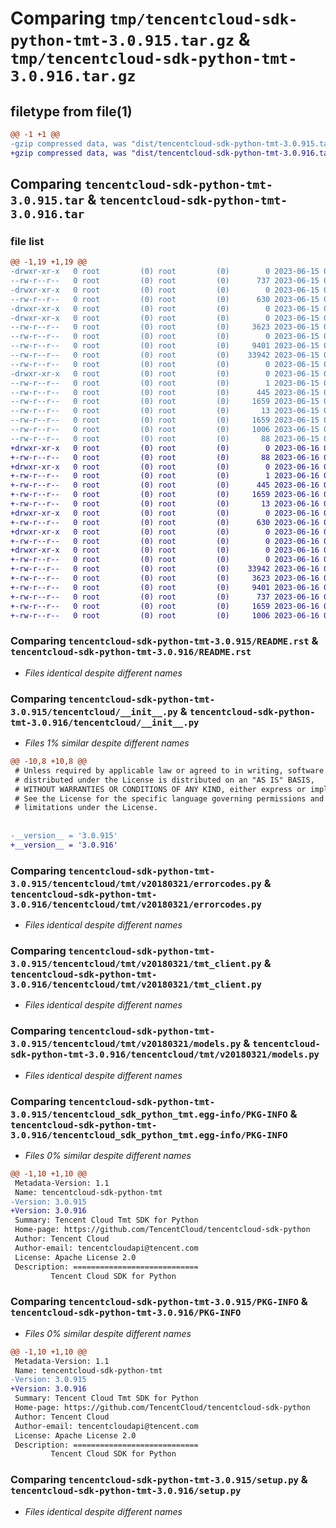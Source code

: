 # Comparing `tmp/tencentcloud-sdk-python-tmt-3.0.915.tar.gz` & `tmp/tencentcloud-sdk-python-tmt-3.0.916.tar.gz`

## filetype from file(1)

```diff
@@ -1 +1 @@
-gzip compressed data, was "dist/tencentcloud-sdk-python-tmt-3.0.915.tar", last modified: Thu Jun 15 00:36:24 2023, max compression
+gzip compressed data, was "dist/tencentcloud-sdk-python-tmt-3.0.916.tar", last modified: Fri Jun 16 00:44:08 2023, max compression
```

## Comparing `tencentcloud-sdk-python-tmt-3.0.915.tar` & `tencentcloud-sdk-python-tmt-3.0.916.tar`

### file list

```diff
@@ -1,19 +1,19 @@
-drwxr-xr-x   0 root         (0) root         (0)        0 2023-06-15 00:36:24.000000 tencentcloud-sdk-python-tmt-3.0.915/
--rw-r--r--   0 root         (0) root         (0)      737 2023-06-15 00:36:24.000000 tencentcloud-sdk-python-tmt-3.0.915/README.rst
-drwxr-xr-x   0 root         (0) root         (0)        0 2023-06-15 00:36:24.000000 tencentcloud-sdk-python-tmt-3.0.915/tencentcloud/
--rw-r--r--   0 root         (0) root         (0)      630 2023-06-15 00:36:24.000000 tencentcloud-sdk-python-tmt-3.0.915/tencentcloud/__init__.py
-drwxr-xr-x   0 root         (0) root         (0)        0 2023-06-15 00:36:24.000000 tencentcloud-sdk-python-tmt-3.0.915/tencentcloud/tmt/
-drwxr-xr-x   0 root         (0) root         (0)        0 2023-06-15 00:36:24.000000 tencentcloud-sdk-python-tmt-3.0.915/tencentcloud/tmt/v20180321/
--rw-r--r--   0 root         (0) root         (0)     3623 2023-06-15 00:36:24.000000 tencentcloud-sdk-python-tmt-3.0.915/tencentcloud/tmt/v20180321/errorcodes.py
--rw-r--r--   0 root         (0) root         (0)        0 2023-06-15 00:36:24.000000 tencentcloud-sdk-python-tmt-3.0.915/tencentcloud/tmt/v20180321/__init__.py
--rw-r--r--   0 root         (0) root         (0)     9401 2023-06-15 00:36:24.000000 tencentcloud-sdk-python-tmt-3.0.915/tencentcloud/tmt/v20180321/tmt_client.py
--rw-r--r--   0 root         (0) root         (0)    33942 2023-06-15 00:36:24.000000 tencentcloud-sdk-python-tmt-3.0.915/tencentcloud/tmt/v20180321/models.py
--rw-r--r--   0 root         (0) root         (0)        0 2023-06-15 00:36:24.000000 tencentcloud-sdk-python-tmt-3.0.915/tencentcloud/tmt/__init__.py
-drwxr-xr-x   0 root         (0) root         (0)        0 2023-06-15 00:36:24.000000 tencentcloud-sdk-python-tmt-3.0.915/tencentcloud_sdk_python_tmt.egg-info/
--rw-r--r--   0 root         (0) root         (0)        1 2023-06-15 00:36:24.000000 tencentcloud-sdk-python-tmt-3.0.915/tencentcloud_sdk_python_tmt.egg-info/dependency_links.txt
--rw-r--r--   0 root         (0) root         (0)      445 2023-06-15 00:36:24.000000 tencentcloud-sdk-python-tmt-3.0.915/tencentcloud_sdk_python_tmt.egg-info/SOURCES.txt
--rw-r--r--   0 root         (0) root         (0)     1659 2023-06-15 00:36:24.000000 tencentcloud-sdk-python-tmt-3.0.915/tencentcloud_sdk_python_tmt.egg-info/PKG-INFO
--rw-r--r--   0 root         (0) root         (0)       13 2023-06-15 00:36:24.000000 tencentcloud-sdk-python-tmt-3.0.915/tencentcloud_sdk_python_tmt.egg-info/top_level.txt
--rw-r--r--   0 root         (0) root         (0)     1659 2023-06-15 00:36:24.000000 tencentcloud-sdk-python-tmt-3.0.915/PKG-INFO
--rw-r--r--   0 root         (0) root         (0)     1006 2023-06-15 00:36:24.000000 tencentcloud-sdk-python-tmt-3.0.915/setup.py
--rw-r--r--   0 root         (0) root         (0)       88 2023-06-15 00:36:24.000000 tencentcloud-sdk-python-tmt-3.0.915/setup.cfg
+drwxr-xr-x   0 root         (0) root         (0)        0 2023-06-16 00:44:08.000000 tencentcloud-sdk-python-tmt-3.0.916/
+-rw-r--r--   0 root         (0) root         (0)       88 2023-06-16 00:44:08.000000 tencentcloud-sdk-python-tmt-3.0.916/setup.cfg
+drwxr-xr-x   0 root         (0) root         (0)        0 2023-06-16 00:44:08.000000 tencentcloud-sdk-python-tmt-3.0.916/tencentcloud_sdk_python_tmt.egg-info/
+-rw-r--r--   0 root         (0) root         (0)        1 2023-06-16 00:44:08.000000 tencentcloud-sdk-python-tmt-3.0.916/tencentcloud_sdk_python_tmt.egg-info/dependency_links.txt
+-rw-r--r--   0 root         (0) root         (0)      445 2023-06-16 00:44:08.000000 tencentcloud-sdk-python-tmt-3.0.916/tencentcloud_sdk_python_tmt.egg-info/SOURCES.txt
+-rw-r--r--   0 root         (0) root         (0)     1659 2023-06-16 00:44:08.000000 tencentcloud-sdk-python-tmt-3.0.916/tencentcloud_sdk_python_tmt.egg-info/PKG-INFO
+-rw-r--r--   0 root         (0) root         (0)       13 2023-06-16 00:44:08.000000 tencentcloud-sdk-python-tmt-3.0.916/tencentcloud_sdk_python_tmt.egg-info/top_level.txt
+drwxr-xr-x   0 root         (0) root         (0)        0 2023-06-16 00:44:08.000000 tencentcloud-sdk-python-tmt-3.0.916/tencentcloud/
+-rw-r--r--   0 root         (0) root         (0)      630 2023-06-16 00:44:08.000000 tencentcloud-sdk-python-tmt-3.0.916/tencentcloud/__init__.py
+drwxr-xr-x   0 root         (0) root         (0)        0 2023-06-16 00:44:08.000000 tencentcloud-sdk-python-tmt-3.0.916/tencentcloud/tmt/
+-rw-r--r--   0 root         (0) root         (0)        0 2023-06-16 00:44:08.000000 tencentcloud-sdk-python-tmt-3.0.916/tencentcloud/tmt/__init__.py
+drwxr-xr-x   0 root         (0) root         (0)        0 2023-06-16 00:44:08.000000 tencentcloud-sdk-python-tmt-3.0.916/tencentcloud/tmt/v20180321/
+-rw-r--r--   0 root         (0) root         (0)        0 2023-06-16 00:44:08.000000 tencentcloud-sdk-python-tmt-3.0.916/tencentcloud/tmt/v20180321/__init__.py
+-rw-r--r--   0 root         (0) root         (0)    33942 2023-06-16 00:44:08.000000 tencentcloud-sdk-python-tmt-3.0.916/tencentcloud/tmt/v20180321/models.py
+-rw-r--r--   0 root         (0) root         (0)     3623 2023-06-16 00:44:08.000000 tencentcloud-sdk-python-tmt-3.0.916/tencentcloud/tmt/v20180321/errorcodes.py
+-rw-r--r--   0 root         (0) root         (0)     9401 2023-06-16 00:44:08.000000 tencentcloud-sdk-python-tmt-3.0.916/tencentcloud/tmt/v20180321/tmt_client.py
+-rw-r--r--   0 root         (0) root         (0)      737 2023-06-16 00:44:08.000000 tencentcloud-sdk-python-tmt-3.0.916/README.rst
+-rw-r--r--   0 root         (0) root         (0)     1659 2023-06-16 00:44:08.000000 tencentcloud-sdk-python-tmt-3.0.916/PKG-INFO
+-rw-r--r--   0 root         (0) root         (0)     1006 2023-06-16 00:44:08.000000 tencentcloud-sdk-python-tmt-3.0.916/setup.py
```

### Comparing `tencentcloud-sdk-python-tmt-3.0.915/README.rst` & `tencentcloud-sdk-python-tmt-3.0.916/README.rst`

 * *Files identical despite different names*

### Comparing `tencentcloud-sdk-python-tmt-3.0.915/tencentcloud/__init__.py` & `tencentcloud-sdk-python-tmt-3.0.916/tencentcloud/__init__.py`

 * *Files 1% similar despite different names*

```diff
@@ -10,8 +10,8 @@
 # Unless required by applicable law or agreed to in writing, software
 # distributed under the License is distributed on an "AS IS" BASIS,
 # WITHOUT WARRANTIES OR CONDITIONS OF ANY KIND, either express or implied.
 # See the License for the specific language governing permissions and
 # limitations under the License.
 
 
-__version__ = '3.0.915'
+__version__ = '3.0.916'
```

### Comparing `tencentcloud-sdk-python-tmt-3.0.915/tencentcloud/tmt/v20180321/errorcodes.py` & `tencentcloud-sdk-python-tmt-3.0.916/tencentcloud/tmt/v20180321/errorcodes.py`

 * *Files identical despite different names*

### Comparing `tencentcloud-sdk-python-tmt-3.0.915/tencentcloud/tmt/v20180321/tmt_client.py` & `tencentcloud-sdk-python-tmt-3.0.916/tencentcloud/tmt/v20180321/tmt_client.py`

 * *Files identical despite different names*

### Comparing `tencentcloud-sdk-python-tmt-3.0.915/tencentcloud/tmt/v20180321/models.py` & `tencentcloud-sdk-python-tmt-3.0.916/tencentcloud/tmt/v20180321/models.py`

 * *Files identical despite different names*

### Comparing `tencentcloud-sdk-python-tmt-3.0.915/tencentcloud_sdk_python_tmt.egg-info/PKG-INFO` & `tencentcloud-sdk-python-tmt-3.0.916/tencentcloud_sdk_python_tmt.egg-info/PKG-INFO`

 * *Files 0% similar despite different names*

```diff
@@ -1,10 +1,10 @@
 Metadata-Version: 1.1
 Name: tencentcloud-sdk-python-tmt
-Version: 3.0.915
+Version: 3.0.916
 Summary: Tencent Cloud Tmt SDK for Python
 Home-page: https://github.com/TencentCloud/tencentcloud-sdk-python
 Author: Tencent Cloud
 Author-email: tencentcloudapi@tencent.com
 License: Apache License 2.0
 Description: ============================
         Tencent Cloud SDK for Python
```

### Comparing `tencentcloud-sdk-python-tmt-3.0.915/PKG-INFO` & `tencentcloud-sdk-python-tmt-3.0.916/PKG-INFO`

 * *Files 0% similar despite different names*

```diff
@@ -1,10 +1,10 @@
 Metadata-Version: 1.1
 Name: tencentcloud-sdk-python-tmt
-Version: 3.0.915
+Version: 3.0.916
 Summary: Tencent Cloud Tmt SDK for Python
 Home-page: https://github.com/TencentCloud/tencentcloud-sdk-python
 Author: Tencent Cloud
 Author-email: tencentcloudapi@tencent.com
 License: Apache License 2.0
 Description: ============================
         Tencent Cloud SDK for Python
```

### Comparing `tencentcloud-sdk-python-tmt-3.0.915/setup.py` & `tencentcloud-sdk-python-tmt-3.0.916/setup.py`

 * *Files identical despite different names*

